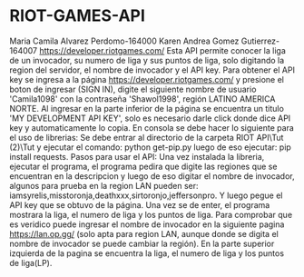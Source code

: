 # RIOT-GAMES-API
Maria Camila Alvarez Perdomo-164000
Karen Andrea Gomez Gutierrez-164007
https://developer.riotgames.com/
Esta API permite conocer la liga de un invocador, su numero de liga y sus puntos de liga, solo digitando la region del servidor, el nombre de invocador y el API key.
Para obtener el API key se ingresa a la página https://developer.riotgames.com/ y presione el boton de ingresar (SIGN IN), digite el siguiente nombre de usuario 'Camila1098' con la contraseña 'Shawol1998', región LATINO AMERICA NORTE. Al ingresar en la parte inferior de la página se encuentra un titulo 'MY DEVELOPMENT API KEY', solo es necesario darle click donde dice API key y automaticamente lo copia.
En consola se debe hacer lo siguiente para el uso de librerias:
Se debe entrar al directorio de la carpeta RIOT API\Tut (2)\Tut y ejecutar el comando: python get-pip.py
luego de eso ejecutar: pip install requests.
Pasos para usar el API:
Una vez instalada la libreria, ejecutar el programa, el programa pedira que digite las regiones que se encuentran en la descripcion y luego de eso digitar el nombre de invocador, algunos para prueba en la region LAN pueden ser: iamsyrelis,misstoronja,deathxxx,sirtoronjo,jeffersonpro. Y luego pegue el API key que se obtuvo de la página. Una vez se de enter, el programa mostrara la liga, el numero de liga y los puntos de liga. Para comprobar que es veridico puede ingresar el nombre de invocador en la siguiente pagina https://lan.op.gg/ (solo apta para region LAN, aunque donde se digita el nombre de invocador se puede cambiar la región). En la parte superior izquierda de la pagina se encuentra la liga, el numero de liga y los puntos de liga(LP).
